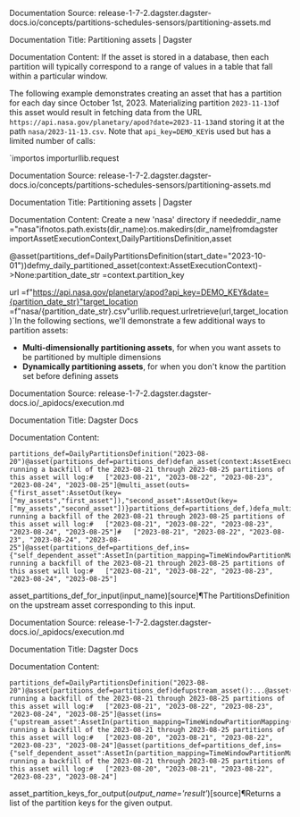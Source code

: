 Documentation Source:
release-1-7-2.dagster.dagster-docs.io/concepts/partitions-schedules-sensors/partitioning-assets.md

Documentation Title:
Partitioning assets | Dagster

Documentation Content:
If the asset is stored in a database, then each partition will typically correspond to a range of values in a table that fall within a particular window.

The following example demonstrates creating an asset that has a partition for each day since October 1st, 2023. Materializing partition `2023-11-13`of this asset would result in fetching data from the URL `https://api.nasa.gov/planetary/apod?date=2023-11-13`and storing it at the path `nasa/2023-11-13.csv`. Note that `api_key=DEMO_KEY`is used but has a limited number of calls:

`importos
importurllib.request



Documentation Source:
release-1-7-2.dagster.dagster-docs.io/concepts/partitions-schedules-sensors/partitioning-assets.md

Documentation Title:
Partitioning assets | Dagster

Documentation Content:
Create a new 'nasa' directory if neededdir_name ="nasa"ifnotos.path.exists(dir_name):os.makedirs(dir_name)fromdagster importAssetExecutionContext,DailyPartitionsDefinition,asset


@asset(partitions_def=DailyPartitionsDefinition(start_date="2023-10-01"))defmy_daily_partitioned_asset(context:AssetExecutionContext)->None:partition_date_str =context.partition_key

 url =f"https://api.nasa.gov/planetary/apod?api_key=DEMO_KEY&date={partition_date_str}"target_location =f"nasa/{partition_date_str}.csv"urllib.request.urlretrieve(url,target_location)`In the following sections, we'll demonstrate a few additional ways to partition assets:

* **Multi-dimensionally partitioning assets**, for when you want assets to be partitioned by multiple dimensions
* **Dynamically partitioning assets**, for when you don't know the partition set before defining assets



Documentation Source:
release-1-7-2.dagster.dagster-docs.io/_apidocs/execution.md

Documentation Title:
Dagster Docs

Documentation Content:
```
partitions_def=DailyPartitionsDefinition("2023-08-20")@asset(partitions_def=partitions_def)defan_asset(context:AssetExecutionContext):context.log.info(context.asset_partition_keys_for_output())# running a backfill of the 2023-08-21 through 2023-08-25 partitions of this asset will log:#   ["2023-08-21", "2023-08-22", "2023-08-23", "2023-08-24", "2023-08-25"]@multi_asset(outs={"first_asset":AssetOut(key=["my_assets","first_asset"]),"second_asset":AssetOut(key=["my_assets","second_asset"])}partitions_def=partitions_def,)defa_multi_asset(context:AssetExecutionContext):context.log.info(context.asset_partition_keys_for_output("first_asset"))context.log.info(context.asset_partition_keys_for_output("second_asset"))# running a backfill of the 2023-08-21 through 2023-08-25 partitions of this asset will log:#   ["2023-08-21", "2023-08-22", "2023-08-23", "2023-08-24", "2023-08-25"]#   ["2023-08-21", "2023-08-22", "2023-08-23", "2023-08-24", "2023-08-25"]@asset(partitions_def=partitions_def,ins={"self_dependent_asset":AssetIn(partition_mapping=TimeWindowPartitionMapping(start_offset=-1,end_offset=-1))})defself_dependent_asset(context:AssetExecutionContext,self_dependent_asset):context.log.info(context.asset_partition_keys_for_output())# running a backfill of the 2023-08-21 through 2023-08-25 partitions of this asset will log:#   ["2023-08-21", "2023-08-22", "2023-08-23", "2023-08-24", "2023-08-25"]
```
asset\_partitions\_def\_for\_input(input\_name)[source]¶The PartitionsDefinition on the upstream asset corresponding to this input.



Documentation Source:
release-1-7-2.dagster.dagster-docs.io/_apidocs/execution.md

Documentation Title:
Dagster Docs

Documentation Content:
```
partitions_def=DailyPartitionsDefinition("2023-08-20")@asset(partitions_def=partitions_def)defupstream_asset():...@asset(partitions_def=partitions_def)defan_asset(context:AssetExecutionContext,upstream_asset):context.log.info(context.asset_partition_keys_for_input("upstream_asset"))# running a backfill of the 2023-08-21 through 2023-08-25 partitions of this asset will log:#   ["2023-08-21", "2023-08-22", "2023-08-23", "2023-08-24", "2023-08-25"]@asset(ins={"upstream_asset":AssetIn(partition_mapping=TimeWindowPartitionMapping(start_offset=-1,end_offset=-1))}partitions_def=partitions_def,)defanother_asset(context:AssetExecutionContext,upstream_asset):context.log.info(context.asset_partition_keys_for_input("upstream_asset"))# running a backfill of the 2023-08-21 through 2023-08-25 partitions of this asset will log:#   ["2023-08-20", "2023-08-21", "2023-08-22", "2023-08-23", "2023-08-24"]@asset(partitions_def=partitions_def,ins={"self_dependent_asset":AssetIn(partition_mapping=TimeWindowPartitionMapping(start_offset=-1,end_offset=-1))})defself_dependent_asset(context:AssetExecutionContext,self_dependent_asset):context.log.info(context.asset_partition_keys_for_input("self_dependent_asset"))# running a backfill of the 2023-08-21 through 2023-08-25 partitions of this asset will log:#   ["2023-08-20", "2023-08-21", "2023-08-22", "2023-08-23", "2023-08-24"]
```
asset\_partition\_keys\_for\_output(*output\_name='result'*)[source]¶Returns a list of the partition keys for the given output.



